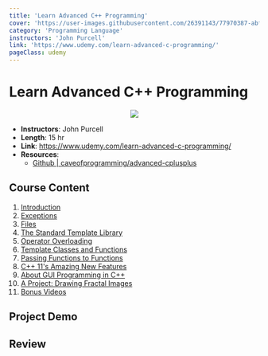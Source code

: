 ```yaml
---
title: 'Learn Advanced C++ Programming'
cover: 'https://user-images.githubusercontent.com/26391143/77970387-abfe3c00-731e-11ea-84e0-d816e361ba25.png'
category: 'Programming Language'
instructors: 'John Purcell'
link: 'https://www.udemy.com/learn-advanced-c-programming/'
pageClass: udemy
---
```


# Learn Advanced C++ Programming

<p align="center">
  <img src="https://user-images.githubusercontent.com/26391143/77970387-abfe3c00-731e-11ea-84e0-d816e361ba25.png" />
</p>

- **Instructors**: John Purcell
- **Length**: 15 hr
- **Link**: https://www.udemy.com/learn-advanced-c-programming/
- **Resources**:
  - [Github | caveofprogramming/advanced-cplusplus](https://github.com/caveofprogramming/advanced-cplusplus)

## Course Content

1. [Introduction]()
2. [Exceptions]()
3. [Files]()
4. [The Standard Template Library]()
5. [Operator Overloading]()
6. [Template Classes and Functions]()
7. [Passing Functions to Functions]()
8. [C++ 11's Amazing New Features]()
9. [About GUI Programming in C++]()
10. [A Project: Drawing Fractal Images]()
11. [Bonus Videos]()

## Project Demo

## Review
